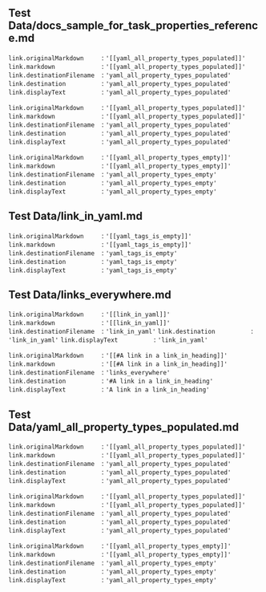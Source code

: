 ## Test Data/docs_sample_for_task_properties_reference.md

`link.originalMarkdown     `: `'[[yaml_all_property_types_populated]]'`
`link.markdown             `: `'[[yaml_all_property_types_populated]]'`
`link.destinationFilename  `: `'yaml_all_property_types_populated'`
`link.destination          `: `'yaml_all_property_types_populated'`
`link.displayText          `: `'yaml_all_property_types_populated'`

`link.originalMarkdown     `: `'[[yaml_all_property_types_populated]]'`
`link.markdown             `: `'[[yaml_all_property_types_populated]]'`
`link.destinationFilename  `: `'yaml_all_property_types_populated'`
`link.destination          `: `'yaml_all_property_types_populated'`
`link.displayText          `: `'yaml_all_property_types_populated'`

`link.originalMarkdown     `: `'[[yaml_all_property_types_empty]]'`
`link.markdown             `: `'[[yaml_all_property_types_empty]]'`
`link.destinationFilename  `: `'yaml_all_property_types_empty'`
`link.destination          `: `'yaml_all_property_types_empty'`
`link.displayText          `: `'yaml_all_property_types_empty'`

## Test Data/link_in_yaml.md

`link.originalMarkdown     `: `'[[yaml_tags_is_empty]]'`
`link.markdown             `: `'[[yaml_tags_is_empty]]'`
`link.destinationFilename  `: `'yaml_tags_is_empty'`
`link.destination          `: `'yaml_tags_is_empty'`
`link.displayText          `: `'yaml_tags_is_empty'`

## Test Data/links_everywhere.md

`link.originalMarkdown     `: `'[[link_in_yaml]]'`
`link.markdown             `: `'[[link_in_yaml]]'`
`link.destinationFilename  `: `'link_in_yaml'`
`link.destination          `: `'link_in_yaml'`
`link.displayText          `: `'link_in_yaml'`

`link.originalMarkdown     `: `'[[#A link in a link_in_heading]]'`
`link.markdown             `: `'[[#A link in a link_in_heading]]'`
`link.destinationFilename  `: `'links_everywhere'`
`link.destination          `: `'#A link in a link_in_heading'`
`link.displayText          `: `'A link in a link_in_heading'`

## Test Data/yaml_all_property_types_populated.md

`link.originalMarkdown     `: `'[[yaml_all_property_types_populated]]'`
`link.markdown             `: `'[[yaml_all_property_types_populated]]'`
`link.destinationFilename  `: `'yaml_all_property_types_populated'`
`link.destination          `: `'yaml_all_property_types_populated'`
`link.displayText          `: `'yaml_all_property_types_populated'`

`link.originalMarkdown     `: `'[[yaml_all_property_types_populated]]'`
`link.markdown             `: `'[[yaml_all_property_types_populated]]'`
`link.destinationFilename  `: `'yaml_all_property_types_populated'`
`link.destination          `: `'yaml_all_property_types_populated'`
`link.displayText          `: `'yaml_all_property_types_populated'`

`link.originalMarkdown     `: `'[[yaml_all_property_types_empty]]'`
`link.markdown             `: `'[[yaml_all_property_types_empty]]'`
`link.destinationFilename  `: `'yaml_all_property_types_empty'`
`link.destination          `: `'yaml_all_property_types_empty'`
`link.displayText          `: `'yaml_all_property_types_empty'`

